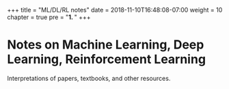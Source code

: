 +++
title = "ML/DL/RL notes"
date = 2018-11-10T16:48:08-07:00
weight = 10
chapter = true
pre = "<b>1. </b>"
+++

# Notes on Machine Learning, Deep Learning, Reinforcement Learning

Interpretations of papers, textbooks, and other resources.
